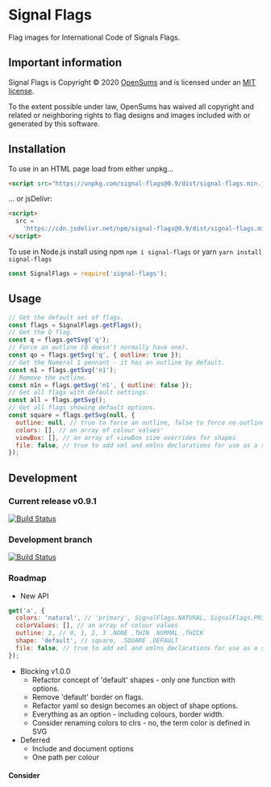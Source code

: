 # Signal Flags

Flag images for International Code of Signals Flags.

## Important information

Signal Flags is Copyright © 2020 [OpenSums](https://opensums.com/) and is licensed under an
[MIT license](https://github.com/signal-flags/signal-flags-js/blob/master/LICENSE).

To the extent possible under law, OpenSums has waived all copyright and related or neighboring rights to flag designs and images included with or generated by this software.

## Installation

To use in an HTML page load from either unpkg...

```html
<script src="https://unpkg.com/signal-flags@0.9/dist/signal-flags.min.js"></script>
```

... or jsDelivr:

```html
<script>
  src =
    'https://cdn.jsdelivr.net/npm/signal-flags@0.9/dist/signal-flags.min.js';
</script>
```

To use in Node.js install using npm `npm i signal-flags` or yarn `yarn install signal-flags`

```js
const SignalFlags = require('signal-flags');
```

## Usage

```js
// Get the default set of flags.
const flags = SignalFlags.getFlags();
// Get the Q flag.
const q = flags.getSvg('q');
// Force an outline (Q doesn't normally have one).
const qo = flags.getSvg('q', { outline: true });
// Get the Numeral 1 pennant - it has an outline by default.
const n1 = flags.getSvg('n1');
// Remove the outline.
const n1n = flags.getSvg('n1', { outline: false });
// Get all flags with default settings.
const all = flags.getSvg();
// Get all flags showing default options.
const square = flags.getSvg(null, {
  outline: null, // true to force an outline, false to force no outline
  colors: [], // an array of colour values'
  viewBox: [], // an array of viewBox size overrides for shapes
  file: false, // true to add xml and xmlns declarations for use as a standalone file
});
```

## Development

### Current release v0.9.1

[![Build Status](https://travis-ci.org/signal-flags/signal-flags-js.svg?branch=master)](https://travis-ci.org/signal-flags/signal-flags-js)

### Development branch

[![Build Status](https://travis-ci.org/signal-flags/signal-flags-js.svg?branch=develop)](https://travis-ci.org/signal-flags/signal-flags-js/branches)

### Roadmap

- New API

```js
get('a', {
  colors: 'natural', // 'primary', SignalFlags.NATURAL, SignalFlags.PRIMARY
  colorValues: [], // an array of colour values
  outline: 2, // 0, 1, 2, 3 .NONE .THIN .NORMAL .THICK
  shape: 'default', // square, .SQUARE .DEFAULT
  file: false, // true to add xml and xmlns declarations for use as a standalone file
});
```

- Blocking v1.0.0
  - Refactor concept of 'default' shapes - only one function with options.
  - Remove 'default' border on flags.
  - Refactor yaml so design becomes an object of shape options.
  - Everything as an option - including colours, border width.
  - Consider renaming colors to clrs - no, the term color is defined in SVG
- Deferred
  - Include and document options
  - One path per colour

#### Consider
